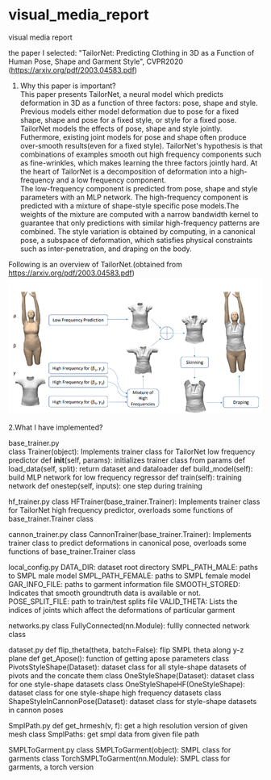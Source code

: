 # visual_media_report

visual media report  

the paper I selected:  "TailorNet: Predicting Clothing in 3D as a Function of Human Pose, Shape and Garment Style", CVPR2020 (https://arxiv.org/pdf/2003.04583.pdf)  

1. Why this paper is important?  
This paper presents TailorNet, a neural model which predicts deformation in 3D as a function of three factors: pose, shape and style. Previous models either model deformation due to pose for a fixed shape, shape and pose for a fixed style, or style for a fixed pose. TailorNet models the effects of pose, shape and style jointly. Futhermore, existing joint models for pose and shape often produce over-smooth results(even for a fixed style). TailorNet's hypothesis is that combinations  of examples smooth out high frequency components such as fine-wrinkles, which makes learning the three factors jointly hard. At the heart of TailorNet is a decomposition of deformation into a high-frequency and a low frequency component.  
The low-frequency component is predicted from pose, shape and style parameters with an MLP network. The high-frequency component is predicted with a mixture of shape-style specific pose models.The weights of the mixture are computed with a narrow bandwidth kernel to guarantee that only predictions with similar high-frequency patterns are combined. The style variation is obtained by computing, in a canonical pose, a subspace of deformation, which satisfies physical constraints such as inter-penetration, and draping on the body.  


Following is an overview of TailorNet.(obtained from https://arxiv.org/pdf/2003.04583.pdf)
![image](https://github.com/chengwenchaoUT/visual_media_report/blob/master/imgs/TailorNet.png)  
  
  
2.What I have implemented?  
  
base_trainer.py  
class Trainer(object): Implements trainer class for TailorNet low frequency predictor
            def __init__(self, params):  initializes trainer class from params
            def load_data(self, split): return dataset and dataloader
            def build_model(self): build MLP network for low frequency regressor
            def train(self): training network
            def onestep(self, inputs): one step during training
              
 
hf_trainer.py
class HFTrainer(base_trainer.Trainer): Implements trainer class for TailorNet high frequency predictor, overloads some functions of base_trainer.Trainer class
          

cannon_trainer.py
class CannonTrainer(base_trainer.Trainer): Implements trainer class to predict deformations in canonical pose, overloads some functions of base_trainer.Trainer class


local_config.py
DATA_DIR: dataset root directory
SMPL_PATH_MALE: paths to SMPL male model 
SMPL_PATH_FEMALE: paths to SMPL female model 
GAR_INFO_FILE: paths to garment information file 
SMOOTH_STORED: Indicates that smooth groundtruth data is available or not.
POSE_SPLIT_FILE: path to train/test splits file
VALID_THETA: Lists the indices of joints which affect the deformations of particular garment


networks.py
class FullyConnected(nn.Module): fullly connected network class


dataset.py
def flip_theta(theta, batch=False): flip SMPL theta along y-z plane
def get_Apose(): function of getting apose parameters
class PivotsStyleShape(Dataset): dataset class for all style-shape datasets of pivots and the concate them
class OneStyleShape(Dataset): dataset class for one style-shape datasets
class OneStyleShapeHF(OneStyleShape): dataset class for one style-shape high frequency datasets
class ShapeStyleInCannonPose(Dataset): dataset class for style-shape datasets in cannon poses


SmplPath.py
def get_hrmesh(v, f): get a high resolution version of given mesh
class SmplPaths: get smpl data from given file path


SMPLToGarment.py
class SMPLToGarment(object): SMPL class for garments
class TorchSMPLToGarment(nn.Module): SMPL class for garments, a torch version
